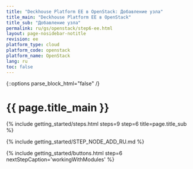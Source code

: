 ```yaml
---
title: "Deckhouse Platform EE в OpenStack: Добавление узла"
title_main: "Deckhouse Platform EE в OpenStack"
title_sub: "Добавление узла"
permalink: ru/gs/openstack/step6-ee.html
layout: page-nosidebar-notitle
revision: ee
platform_type: cloud
platform_code: openstack
platform_name: OpenStack
lang: ru
toc: false
---
```


<link rel="stylesheet" type="text/css" href='{{ assets["getting-started.css"].digest_path }}' />

{::options parse_block_html="false" /}

<h1 class="docs__title">{{ page.title_main }}</h1>
{% include getting_started/steps.html steps=9 step=6 title=page.title_sub %}

{% include getting_started/STEP_NODE_ADD_RU.md %}

{% include getting_started/buttons.html step=6 nextStepCaption='workingWithModules' %}
